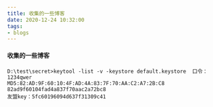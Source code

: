 ```yaml
---
title: 收集的一些博客
date: 2020-12-24 10:32:00
tags:
- blogs
---
```


#### 收集的一些博客

[canal同步mysql数据到es、mysql..]: https://blog.csdn.net/tuesdayma/article/details/103294448
[Nginx upstream配置说明负载均衡]: https://www.jianshu.com/p/50dfb0d69983

[Centos7安装ffmpeg]: https://www.myfreax.com/how-to-install-ffmpeg-on-centos-7/
[Sentinel-Nacos]: https://www.sonake.com/2019/12/16/Sentinel-Nacos%E5%AE%9E%E7%8E%B0%E8%A7%84%E5%88%99%E6%8C%81%E4%B9%85%E5%8C%96/

[Java证书工具keytool用法总结]: https://blog.csdn.net/w47_csdn/article/details/87564029

```
D:\test\secret>keytool -list -v -keystore default.keystore  口令：1234qwer
MD5:82:AD:9F:60:10:4F:AD:4A:83:7F:70:AA:C2:A7:2B:C8
82ad9f60104fad4a837f70aac2a72bc8
友盟key：5fc60196094d637f31309c41
```

[Java8 Stream_1]: https://blog.csdn.net/mu_wind/article/details/109516995
[Java8 Stream_2]: https://blog.csdn.net/qq_28410283/article/details/80783946

[Selenium常用API]: https://blog.csdn.net/qq_22003641/article/details/79137327

[使用JDK自带的JVM监控器 - Java VisualVM]: https://blog.csdn.net/u011391839/article/details/76984995

[Centos7安装Python3]: https://www.jianshu.com/p/e191f9dc1186

[Anaconda清华镜像源的使用及安装P]: https://blog.csdn.net/WannaSeaU/article/details/88427010

